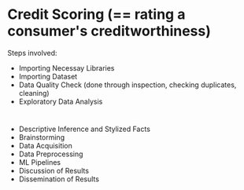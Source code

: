 # Credit Scoring (== rating a consumer's creditworthiness)
Steps involved:
* Importing Necessay Libraries
* Importing Dataset
* Data Quality Check (done through inspection, checking duplicates, cleaning)
* Exploratory Data Analysis

#
- Descriptive Inference and Stylized Facts
- Brainstorming
- Data Acquisition
- Data Preprocessing
- ML Pipelines
- Discussion of Results
- Dissemination of Results


